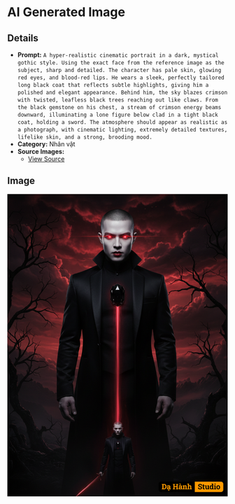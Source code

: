 # AI Generated Image

## Details
- **Prompt:** `A hyper-realistic cinematic portrait in a dark, mystical gothic style. Using the exact face from the reference image as the subject, sharp and detailed. The character has pale skin, glowing red eyes, and blood-red lips. He wears a sleek, perfectly tailored long black coat that reflects subtle highlights, giving him a polished and elegant appearance. Behind him, the sky blazes crimson with twisted, leafless black trees reaching out like claws. From the black gemstone on his chest, a stream of crimson energy beams downward, illuminating a lone figure below clad in a tight black coat, holding a sword. The atmosphere should appear as realistic as a photograph, with cinematic lighting, extremely detailed textures, lifelike skin, and a strong, brooding mood.`
- **Category:** Nhân vật
- **Source Images:**
  - [View Source](https://raw.githubusercontent.com/lenzcomvth/ImageLibrary/main/Male.png)

## Image
![AI Generated Image](./image-2025-10-06T21-29-22-385Z-25t1p.png)